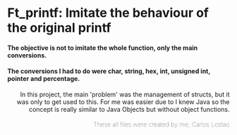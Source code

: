 # Ft_printf: Imitate the behaviour of the original printf

#### The objective is not to imitate the whole function, only the main conversions. 
#### The conversions I had to do were char, string, hex, int, unsigned int, pointer and percentage.

<div style="text-align: right"> In this project, the main 'problem' was the management of structs, but it was only to get used to this. For me was easier due to I knew Java so the concept is really similar to Java Objects but without object functions. </div>
<br>
<div style="text-align:right;font-weight:1"> These all files were created by me, Carlos Lostao </div>
